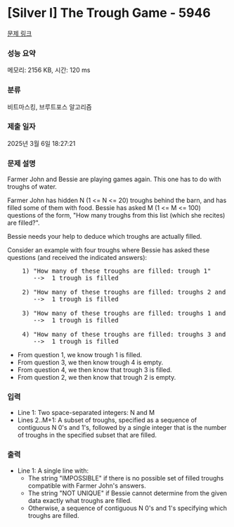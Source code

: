 # [Silver I] The Trough Game - 5946 

[문제 링크](https://www.acmicpc.net/problem/5946) 

### 성능 요약

메모리: 2156 KB, 시간: 120 ms

### 분류

비트마스킹, 브루트포스 알고리즘

### 제출 일자

2025년 3월 6일 18:27:21

### 문제 설명

<p>Farmer John and Bessie are playing games again. This one has to do with troughs of water.</p>

<p>Farmer John has hidden N (1 <= N <= 20) troughs behind the barn, and has filled some of them with food. Bessie has asked M (1 <= M <= 100) questions of the form, "How many troughs from this list (which she recites) are filled?".</p>

<p>Bessie needs your help to deduce which troughs are actually filled.</p>

<p>Consider an example with four troughs where Bessie has asked these questions (and received the indicated answers):</p>

<pre>    1) "How many of these troughs are filled: trough 1"
       -->  1 trough is filled

    2) "How many of these troughs are filled: troughs 2 and 3"
       -->  1 trough is filled

    3) "How many of these troughs are filled: troughs 1 and 4"
       -->  1 trough is filled

    4) "How many of these troughs are filled: troughs 3 and 4"
       -->  1 trough is filled</pre>

<ul>
	<li>From question 1, we know trough 1 is filled.</li>
	<li>From question 3, we then know trough 4 is empty.</li>
	<li>From question 4, we then know that trough 3 is filled.</li>
	<li>From question 2, we then know that trough 2 is empty.</li>
</ul>

### 입력 

 <ul>
	<li>Line 1: Two space-separated integers: N and M</li>
	<li>Lines 2..M+1: A subset of troughs, specified as a sequence of contiguous N 0's and 1's, followed by a single integer that is the number of troughs in the specified subset that are filled.</li>
</ul>

<p> </p>

### 출력 

 <ul>
	<li>Line 1: A single line with:
	<ul>
		<li>The string "IMPOSSIBLE" if there is no possible set of filled troughs compatible with Farmer John's answers.</li>
		<li>The string "NOT UNIQUE" if Bessie cannot determine from the given data exactly what troughs are filled.</li>
		<li>Otherwise, a sequence of contiguous N 0's and 1's specifying which troughs are filled.</li>
	</ul>
	</li>
</ul>

<p> </p>


